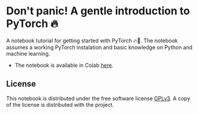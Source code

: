 # Don't panic! A gentle introduction to PyTorch 🔥

A notebook tutorial for getting started with PyTorch 🔥🥷. The notebook assumes a working PyTorch instalation and basic knowledge on Python and machine learning.

* The notebook is available in Colab [here](https://colab.research.google.com/drive/1mU5YIfHjycqrRshYvlW2rnOFjemE9Plp?usp=sharing).

## License

This notebook is distributed under the free software license [GPLv3](https://www.gnu.org/licenses/gpl-3.0.en.html). A copy of the license is distributed with the project.
